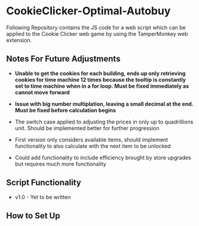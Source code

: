 # CookieClicker-Optimal-Autobuy

Following Repository contains the JS code for a web script which can be applied to the Cookie Clicker web game by using the TamperMonkey web extension.

## Notes For Future Adjustments

- <bold><strong>Unable to get the cookies for each building, ends up only retrieving cookies for time machine 12 times because the tooltip is constantly set to time machine when in a for loop. Must be fixed immediately as cannot move forward</strong><bold>

- <bold><strong>Issue with big number multiplation, leaving a small decimal at the end. Must be fixed before calculation begins</strong></bold>

- The switch case applied to adjusting the prices in only up to quadrillions unit. Should be implemented better for further progression

- First version only considers available items, should implement functionality to also calculate with the next item to be unlocked

- Could add functionality to include efficiency brought by store upgrades but requires much more functionality

## Script Functionality

- v1.0 - Yet to be written

## How to Set Up

<ol>
</ol>
